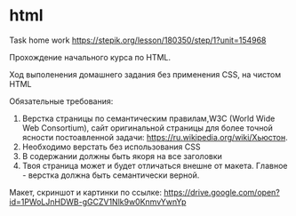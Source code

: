 # html
Task home work https://stepik.org/lesson/180350/step/1?unit=154968

Прохождение начального курса по HTML.

Ход выполенения домашнего задания без применения CSS,
на чистом HTML

Обязательные требования:
1) Верстка страницы по семантическим правилам,W3C (World Wide Web Consortium),
   сайт оригинальной страницы для более точной ясности постоавленной задачи: https://ru.wikipedia.org/wiki/Хьюстон.
2) Необходимо верстать без использования CSS
3) В содержании должны быть якоря на все заголовки
4) Твоя страница может и будет отличаться внешне от макета. Главное - верстка должна быть семантически верной.

Макет, скриншот и картинки по ссылке: https://drive.google.com/open?id=1PWoLJnHDWB-gGCZV1Nlk9w0KnmvYwnYp
